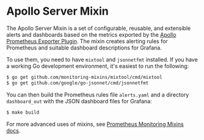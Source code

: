 # Apollo Server Mixin

The Apollo Server Mixin is a set of configurable, reusable, and extensible alerts and dashboards based on the metrics exported by the [Apollo Prometheus Exporter Plugin](https://github.com/bfmatei/apollo-prometheus-exporter). The mixin creates alerting rules for Prometheus and suitable dashboard descriptions for Grafana.

To use them, you need to have `mixtool` and `jsonnetfmt` installed. If you have a working Go development environment, it's easiest to run the following:

```bash
$ go get github.com/monitoring-mixins/mixtool/cmd/mixtool
$ go get github.com/google/go-jsonnet/cmd/jsonnetfmt
```

You can then build the Prometheus rules file `alerts.yaml` and a directory `dashboard_out` with the JSON dashboard files for Grafana:

```bash
$ make build
```

For more advanced uses of mixins, see [Prometheus Monitoring Mixins docs](https://github.com/monitoring-mixins/docs).
